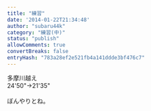 ```yaml
---
title: "練習"
date: '2014-01-22T21:34:48'
author: "subaru44k"
category: "練習(中)"
status: "publish"
allowComments: true
convertBreaks: false
entryHash: "783a28ef2e521fb4a141ddde3bf476c7"
---
```

多摩川越え<br>
24'50"→21'35"<br>
<br>
ぼんやりとね。
